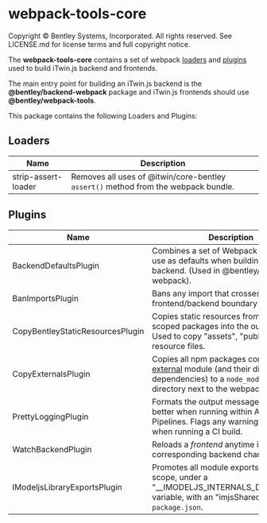 # webpack-tools-core

Copyright © Bentley Systems, Incorporated. All rights reserved. See LICENSE.md for license terms and full copyright notice.

The __webpack-tools-core__ contains a set of webpack [loaders](https://webpack.js.org/concepts/loaders/) and [plugins](https://webpack.js.org/concepts/plugins/) used to build iTwin.js backend and frontends.

The main entry point for building an iTwin.js backend is the __@bentley/backend-webpack__ package and iTwin.js frontends should use __@bentley/webpack-tools__.

This package contains the following Loaders and Plugins:

## __Loaders__

| Name | Description |
| - | - |
| strip-assert-loader | Removes all uses of @itwin/core-bentley `assert()` method from the webpack bundle. |

## __Plugins__

| Name | Description |
| - | - |
| BackendDefaultsPlugin | Combines a set of Webpack plugins to use as defaults when building an iTwin.js backend.  (Used in @bentley/backend-webpack). |
| BanImportsPlugin | Bans any import that crosses the frontend/backend boundary |
| CopyBentleyStaticResourcesPlugin | Copies static resources from '@bentley' scoped packages into the output folder.  Used to copy "assets", "public" and other resource files. |
| CopyExternalsPlugin | Copies all npm packages containing an [external](https://webpack.js.org/configuration/externals/) module (and their direct dependencies) to a `node_modules` directory next to the webpack output. |
| PrettyLoggingPlugin | Formats the output messages to print better when running within Azure DevOps Pipelines.  Flags any warnings as errors when running a CI build. |
| WatchBackendPlugin | Reloads a _frontend_ anytime its corresponding backend changes. |
| IModeljsLibraryExportsPlugin | Promotes all module exports to the global scope, under a "__IMODELJS_INTERNALS_DO_NOT_USE" variable, with an "imjsSharedLib" in the `package.json`. |